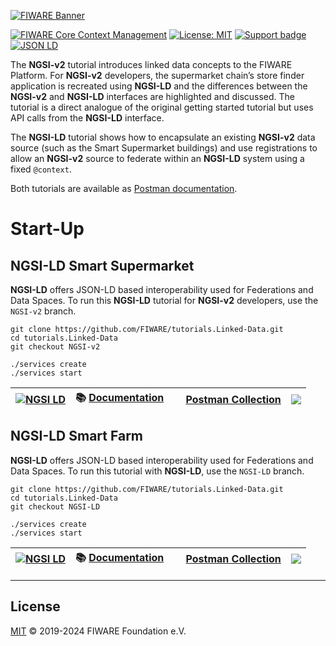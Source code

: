[![FIWARE Banner](https://fiware.github.io/tutorials.Linked-Data/img/fiware.png)](https://www.fiware.org/developers)

[![FIWARE Core Context Management](https://nexus.lab.fiware.org/repository/raw/public/badges/chapters/core.svg)](https://github.com/FIWARE/catalogue/blob/master/core/README.md)
[![License: MIT](https://img.shields.io/github/license/fiware/tutorials.Linked-Data.svg)](https://opensource.org/licenses/MIT)
[![Support badge](https://img.shields.io/badge/tag-fiware-orange.svg?logo=stackoverflow)](https://stackoverflow.com/questions/tagged/fiware)
[![JSON LD](https://img.shields.io/badge/JSON--LD-1.1-f06f38.svg)](https://w3c.github.io/json-ld-syntax/)

The **NGSI-v2** tutorial introduces linked data concepts to the FIWARE Platform. For **NGSI-v2** developers, the supermarket chain’s store finder application
is recreated using **NGSI-LD** and the differences between the **NGSI-v2** and **NGSI-LD** interfaces are highlighted
and discussed. The tutorial is a direct analogue of the original getting started tutorial but uses API calls from the
**NGSI-LD** interface.

The **NGSI-LD** tutorial shows how to encapsulate an existing **NGSI-v2** data source (such as the Smart Supermarket buildings) and use registrations 
to allow an **NGSI-v2** source to federate within an **NGSI-LD** system using a fixed `@context`.

Both tutorials are available as [Postman documentation](https://www.postman.com/downloads/).

# Start-Up

## NGSI-LD Smart Supermarket

**NGSI-LD** offers JSON-LD based interoperability used for Federations and Data Spaces. To run this **NGSI-LD** tutorial for **NGSI-v2** developers, use the `NGSI-v2` branch.

```console
git clone https://github.com/FIWARE/tutorials.Linked-Data.git
cd tutorials.Linked-Data
git checkout NGSI-v2

./services create
./services start
```

| [![NGSI LD](https://img.shields.io/badge/NGSI-LD-d6604d.svg)](https://www.etsi.org/deliver/etsi_gs/CIM/001_099/009/01.08.01_60/gs_cim009v010801p.pdf) | :books: [Documentation](https://github.com/FIWARE/tutorials.Linked-Data/tree/NGSI-v2) | <img src="https://cdn.jsdelivr.net/npm/simple-icons@v3/icons/postman.svg" height="15" width="15"> [Postman Collection](https://fiware.github.io/tutorials.Linked-Data/) |![](https://img.shields.io/github/last-commit/fiware/tutorials.Linked-Data/NGSI-v2)
| --- | --- | --- | ---

## NGSI-LD Smart Farm

**NGSI-LD** offers JSON-LD based interoperability used for Federations and Data Spaces. To run this tutorial with **NGSI-LD**, use the `NGSI-LD` branch.

```console
git clone https://github.com/FIWARE/tutorials.Linked-Data.git
cd tutorials.Linked-Data
git checkout NGSI-LD

./services create
./services start
```

| [![NGSI LD](https://img.shields.io/badge/NGSI-LD-d6604d.svg)](https://www.etsi.org/deliver/etsi_gs/CIM/001_099/009/01.08.01_60/gs_cim009v010801p.pdf) | :books: [Documentation](https://github.com/FIWARE/tutorials.Linked-Data/tree/NGSI-LD) | <img  src="https://cdn.jsdelivr.net/npm/simple-icons@v3/icons/postman.svg" height="15" width="15"> [Postman Collection](https://fiware.github.io/tutorials.Linked-Data/ngsi-ld.html) | ![](https://img.shields.io/github/last-commit/fiware/tutorials.Linked-Data/NGSI-LD)
| --- | --- | --- | ---


---

## License

[MIT](LICENSE) © 2019-2024 FIWARE Foundation e.V.
